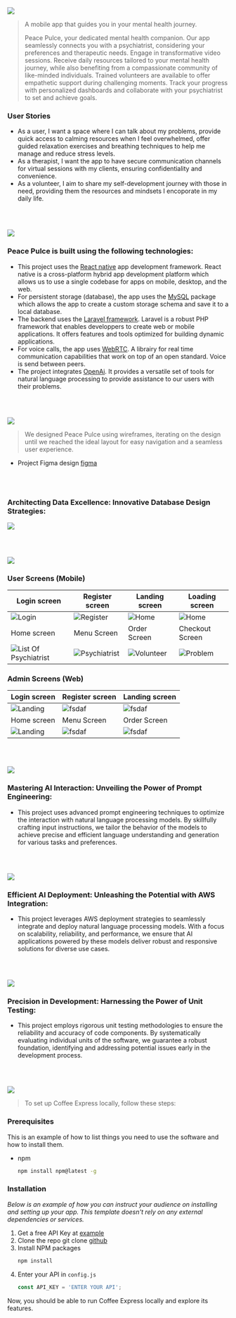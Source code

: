 <!-- project philosophy -->
<img src="./readme/title1.svg"/>

> A mobile app that guides you in your mental health journey.
>
> Peace Pulce, your dedicated mental health companion. Our app seamlessly connects you with a psychiatrist, considering your preferences and therapeutic needs. Engage in transformative video sessions. Receive daily resources tailored to your mental health journey, while also benefiting from a compassionate community of like-minded individuals. Trained volunteers are available to offer empathetic support during challenging moments. Track your progress with personalized dashboards and collaborate with your psychiatrist to set and achieve goals.

### User Stories
- As a user, I want a space where I can talk about my problems, provide quick access to calming resources when I feel overwhelmed, offer guided relaxation exercises and breathing techniques to help me manage and reduce stress levels.
- As a therapist, I want the app to have secure communication channels for virtual sessions with my clients, ensuring confidentiality and convenience.
- As a volunteer, I aim to share my self-development journey with those in need, providing them the resources and mindsets I encoporate in my daily life.

<br><br>

<!-- Tech stack -->
<img src="./readme/title3.svg"/>

###  Peace Pulce is built using the following technologies:

- This project uses the [React native](https://reactnative.dev/) app development framework. React native is a cross-platform hybrid app development platform which allows us to use a single codebase for apps on mobile, desktop, and the web.
- For persistent storage (database), the app uses the [MySQL](https://www.mysql.com/) package which allows the app to create a custom storage schema and save it to a local database.
- The backend uses the [Laravel framework](https://laravel.com/). Laravel is a robust PHP framework that enables developpers to create web or mobile applications. It offers features and tools optimized for building dynamic applications.
- For voice calls, the app uses [WebRTC](https://webrtc.org/). A librairy for real time communication capabilities that work on top of an open standard. Voice is send between peers.
- The project integrates [OpenAi](https://openai.com/). It provides a versatile set of tools for natural language processing to provide assistance to our users with their problems.

<br><br>

<!-- UI UX -->
<img src="./readme/title4.svg"/>


> We designed Peace Pulce using wireframes, iterating on the design until we reached the ideal layout for easy navigation and a seamless user experience.

- Project Figma design [figma](https://www.figma.com/file/ohMmlF2OchoN5mLzdtwn1v/Untitled?type=design&node-id=1-2&mode=design&t=867fxmYwHvuWmld0-0)

<br><br>

<!-- Database Design -->

###  Architecting Data Excellence: Innovative Database Design Strategies:

<img src="./readme/demo/database-tables.PNG" />


<br><br>


<!-- Implementation -->
<img src="./readme/title6.svg"/>


### User Screens (Mobile)
| Login screen  | Register screen | Landing screen | Loading screen |
| ---| ---| ---| ---|
| ![Login](./readme/screenshots/login.jpg) | ![Register](./readme/screenshots/register.jpeg) | ![Home](./readme/screenshots/home1.jpeg) | ![Home](./readme/screenshots/home2.jpeg) |
| Home screen  | Menu Screen | Order Screen | Checkout Screen |
| ![List Of Psychiatrist](./readme/screenshots/listofpsychiatrists.jpeg) | ![Psychiatrist](./readme/screenshots/doctor1.jpeg) | ![Volunteer](./readme/screenshots/volunteer.jpeg) | ![Problem](./readme/screenshots/problem.jpeg) | 

### Admin Screens (Web)
| Login screen  | Register screen |  Landing screen |
| ---| ---| ---|
| ![Landing](./readme/demo/1440x1024.png) | ![fsdaf](./readme/demo/1440x1024.png) | ![fsdaf](./readme/demo/1440x1024.png) |
| Home screen  | Menu Screen | Order Screen |
| ![Landing](./readme/demo/1440x1024.png) | ![fsdaf](./readme/demo/1440x1024.png) | ![fsdaf](./readme/demo/1440x1024.png) |

<br><br>


<!-- Prompt Engineering -->
<img src="./readme/title7.svg"/>

###  Mastering AI Interaction: Unveiling the Power of Prompt Engineering:

- This project uses advanced prompt engineering techniques to optimize the interaction with natural language processing models. By skillfully crafting input instructions, we tailor the behavior of the models to achieve precise and efficient language understanding and generation for various tasks and preferences.

<br><br>

<!-- AWS Deployment -->
<img src="./readme/title8.svg"/>

###  Efficient AI Deployment: Unleashing the Potential with AWS Integration:

- This project leverages AWS deployment strategies to seamlessly integrate and deploy natural language processing models. With a focus on scalability, reliability, and performance, we ensure that AI applications powered by these models deliver robust and responsive solutions for diverse use cases.

<br><br>

<!-- Unit Testing -->
<img src="./readme/title9.svg"/>

###  Precision in Development: Harnessing the Power of Unit Testing:

- This project employs rigorous unit testing methodologies to ensure the reliability and accuracy of code components. By systematically evaluating individual units of the software, we guarantee a robust foundation, identifying and addressing potential issues early in the development process.

<br><br>


<!-- How to run -->
<img src="./readme/title10.svg"/>

> To set up Coffee Express locally, follow these steps:

### Prerequisites

This is an example of how to list things you need to use the software and how to install them.
* npm
  ```sh
  npm install npm@latest -g
  ```

### Installation

_Below is an example of how you can instruct your audience on installing and setting up your app. This template doesn't rely on any external dependencies or services._

1. Get a free API Key at [example](https://example.com)
2. Clone the repo
   git clone [github](https://github.com/your_username_/Project-Name.git)
3. Install NPM packages
   ```sh
   npm install
   ```
4. Enter your API in `config.js`
   ```js
   const API_KEY = 'ENTER YOUR API';
   ```

Now, you should be able to run Coffee Express locally and explore its features.